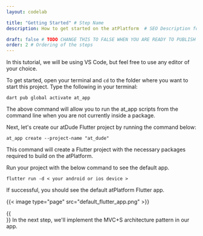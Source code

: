```yaml
---
layout: codelab

title: "Getting Started" # Step Name
description: How to get started on the atPlatform  # SEO Description for this step Documentation

draft: false # TODO CHANGE THIS TO FALSE WHEN YOU ARE READY TO PUBLISH THE PAGE
order: 2 # Ordering of the steps
---
```


In this tutorial, we will be using VS Code, but feel free to use any editor of your choice.

To get started, open your terminal and `cd` to the folder where you want to start this project. Type the following in your terminal:


```
dart pub global activate at_app
```
The above command will allow you to run the at_app scripts from the command line when you are not currently inside a package.

Next, let's create our atDude Flutter project by running the command below:

```
at_app create --project-name "at_dude"
```
This command will create a Flutter project with the necessary packages required to build on the atPlatform.

Run your project with the below command to see the default app.

```
flutter run -d < your android or ios device >
```

If successful, you should see the default atPlatform Flutter app.

{{< image type="page" src="default_flutter_app.png" >}}

{{<br>}}
In the next step, we'll implement the MVC+S architecture pattern in our app.